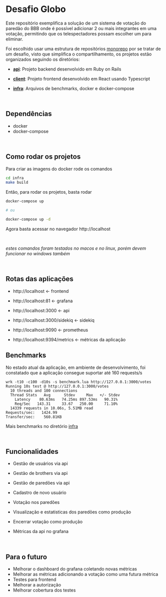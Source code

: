 # Desafio Globo

Este repositório exemplifica a solução de um sistema de votação do paredão do BBB onde é possível adicionar 2 ou mais integrantes em uma votação, permitindo que os telespectadores possam escolher um para eliminar.

Foi escolhido usar uma estrutura de repositórios [monorepo](https://en.wikipedia.org/wiki/Monorepo) por se tratar de um desafio, visto que simplifica o compartilhamento, os projetos estão organizados seguindo os diretórios:

- **[api](/api)**: Projeto backend desenvolvido em Ruby on Rails

- **[client](/client)**: Projeto frontend desenvolvido em React usando Typescript

- **[infra](/infra)**: Arquivos de benchmarks, docker e docker-compose

<br>

## Dependências

- docker
- docker-compose

<br>

## Como rodar os projetos

Para criar as imagens do docker rode os comandos

```bash
cd infra
make build
```

Então, para rodar os projetos, basta rodar

```bash
docker-compose up

# ou 

docker-compose up -d
```

Agora basta acessar no navegador http://localhost

<br>

_estes comandos foram testados no macos e no linux, porém devem funcionar no windows também_

<br>

## Rotas das aplicações

- http://localhost <- frontend

- http://localhost:81 <- grafana
- http://localhost:3000 <- api
- http://localhost:3000/sidekiq <- sidekiq
- http://localhost:9090 <- prometheus
- http://localhost:9394/metrics <- métricas da aplicação

## Benchmarks

No estado atual da aplicação, em ambiente de desenvolvimento, foi constatado que a aplicação consegue suportar até 160 requests/s

```
wrk -t10 -c100 -d10s -s benchmark.lua http://127.0.0.1:3000/votes
Running 10s test @ http://127.0.0.1:3000/votes
  10 threads and 100 connections
  Thread Stats   Avg      Stdev     Max   +/- Stdev
    Latency    80.63ms   74.25ms 897.53ms   90.31%
    Req/Sec   143.31     33.67   250.00     71.10%
  14339 requests in 10.06s, 5.51MB read
Requests/sec:   1424.99
Transfer/sec:    560.81KB
```

Mais benchmarks no diretório [infra](/infra)

<br>

## Funcionalidades
 - Gestão de usuários via api
 - Gestão de brothers via api 
 - Gestão de paredões via api

 - Cadastro de novo usuário 
 - Votação nos paredões

 - Visualização e estatisticas dos paredões como produção
 - Encerrar votação como produção
 - Métricas da api no grafana

<br>

## Para o futuro

 - Melhorar o dashboard do grafana coletando novas métricas
 - Melhorar as métricas adicionando a votação como uma futura métrica
 - Testes para frontend
 - Melhorar a autorização
 - Melhorar cobertura dos testes
